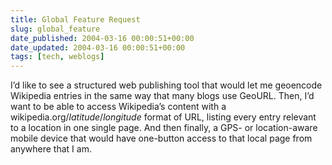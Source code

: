 ```yaml
---
title: Global Feature Request
slug: global_feature
date_published: 2004-03-16 00:00:51+00:00
date_updated: 2004-03-16 00:00:51+00:00
tags: [tech, weblogs]
---
```

I’d like to see a structured web publishing tool that would let me geoencode Wikipedia entries in the same way that many blogs use GeoURL. Then, I’d want to be able to access Wikipedia’s content with a wikipedia.org/*latitude*/*longitude* format of URL, listing every entry relevant to a location in one single page. And then finally, a GPS- or location-aware mobile device that would have one-button access to that local page from anywhere that I am.
